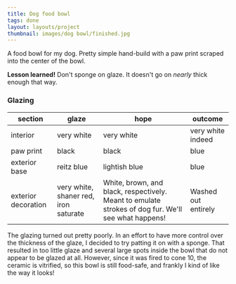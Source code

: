 ```yaml
---
title: Dog food bowl
tags: done
layout: layouts/project
thumbnail: images/dog bowl/finished.jpg
---
```


A food bowl for my dog. Pretty simple hand-build with a paw print scraped into
the center of the bowl.

**Lesson learned!** Don't sponge on glaze. It doesn't go on _nearly_ thick
enough that way.

### Glazing

| section             | glaze                                 | hope                                                                                                | outcome             |
| ------------------- | ------------------------------------- | --------------------------------------------------------------------------------------------------- | ------------------- |
| interior            | very white                            | very white                                                                                          | very white indeed   |
| paw print           | black                                 | black                                                                                               | blue                |
| exterior base       | reitz blue                            | lightish blue                                                                                       | blue                |
| exterior decoration | very white, shaner red, iron saturate | White, brown, and black, respectively. Meant to emulate strokes of dog fur. We'll see what happens! | Washed out entirely |

The glazing turned out pretty poorly. In an effort to have more control over the
thickness of the glaze, I decided to try patting it on with a sponge. That
resulted in too little glaze and several large spots inside the bowl that do not
appear to be glazed at all. However, since it was fired to cone 10, the ceramic
is vitrified, so this bowl is still food-safe, and frankly I kind of like the
way it looks!
